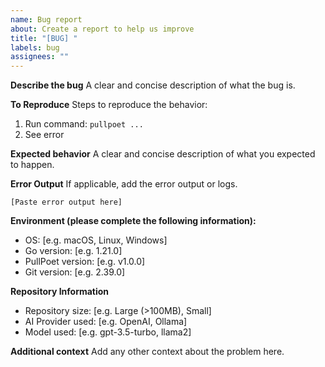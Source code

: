 ```yaml
---
name: Bug report
about: Create a report to help us improve
title: "[BUG] "
labels: bug
assignees: ""
---
```


**Describe the bug**
A clear and concise description of what the bug is.

**To Reproduce**
Steps to reproduce the behavior:

1. Run command: `pullpoet ...`
2. See error

**Expected behavior**
A clear and concise description of what you expected to happen.

**Error Output**
If applicable, add the error output or logs.

```
[Paste error output here]
```

**Environment (please complete the following information):**

- OS: [e.g. macOS, Linux, Windows]
- Go version: [e.g. 1.21.0]
- PullPoet version: [e.g. v1.0.0]
- Git version: [e.g. 2.39.0]

**Repository Information**

- Repository size: [e.g. Large (>100MB), Small]
- AI Provider used: [e.g. OpenAI, Ollama]
- Model used: [e.g. gpt-3.5-turbo, llama2]

**Additional context**
Add any other context about the problem here.
